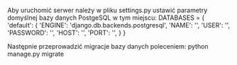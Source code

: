 
Aby uruchomić serwer należy w pliku settings.py ustawić parametry domyślnej bazy danych PostgeSQL w tym miejscu:
DATABASES = {
        'default': {
        'ENGINE': 'django.db.backends.postgresql',
        'NAME': '',
        'USER': '',
        'PASSWORD': '',
        'HOST': '',
        'PORT': '',
    }
}

Następnie przeprowadzić migracje bazy danych poleceniem: python manage.py migrate 
